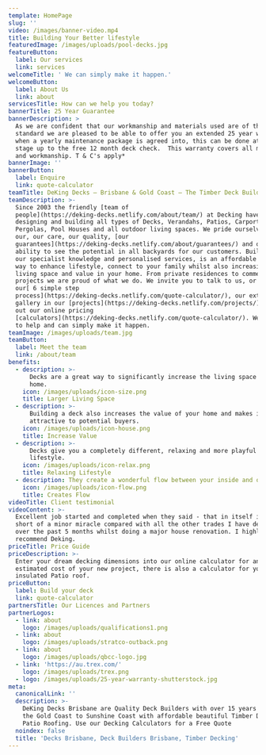 ```yaml
---
template: HomePage
slug: ''
video: /images/banner-video.mp4
title: Building Your Better lifestyle
featuredImage: /images/uploads/pool-decks.jpg
featureButton:
  label: Our services
  link: services
welcomeTitle: ' We can simply make it happen.'
welcomeButton:
  label: About Us
  link: about
servicesTitle: How can we help you today?
bannerTitle: 25 Year Guarantee
bannerDescription: >
  As we are confident that our workmanship and materials used are of the highest
  standard we are pleased to be able to offer you an extended 25 year warranty
  when a yearly maintenance package is agreed into, this can be done at any
  stage up to the free 12 month deck check.  This warranty covers all materials
  and workmanship. T & C's apply*
bannerImage: ''
bannerButton:
  label: Enquire
  link: quote-calculator
teamTitle: DeKing Decks – Brisbane & Gold Coast – The Timber Deck Builder Specialists
teamDescription: >-
  Since 2003 the friendly [team of
  people](https://deking-decks.netlify.com/about/team/) at Decking have been
  designing and building all types of Decks, Verandahs, Patios, Carports,
  Pergolas, Pool Houses and all outdoor living spaces. We pride ourselves on
  our, our care, our quality, [our
  guarantees](https://deking-decks.netlify.com/about/guarantees/) and our
  ability to see the potential in all backyards for our customers. Building on
  our specialist knowledge and personalised services, is an affordable and easy
  way to enhance lifestyle, connect to your family whilst also increasing both
  living space and value in your home. From private residences to commercial
  projects we are proud of what we do. We invite you to talk to us, or check out
  our[ 6 simple step
  process](https://deking-decks.netlify.com/quote-calculator/), our extensive
  gallery in our [projects](https://deking-decks.netlify.com/projects/) or try
  out our online pricing
  [calculators](https://deking-decks.netlify.com/quote-calculator/). We are here
  to help and can simply make it happen.
teamImage: /images/uploads/team.jpg
teamButton:
  label: Meet the team
  link: /about/team
benefits:
  - description: >-
      Decks are a great way to significantly increase the living space of your
      home.
    icon: /images/uploads/icon-size.png
    title: Larger Living Space
  - description: >-
      Building a deck also increases the value of your home and makes it more
      attractive to potential buyers.
    icon: /images/uploads/icon-house.png
    title: Increase Value
  - description: >-
      Decks give you a completely different, relaxing and more playful home
      lifestyle.
    icon: /images/uploads/icon-relax.png
    title: Relaxing Lifestyle
  - description: They create a wonderful flow between your inside and outside spaces.
    icon: /images/uploads/icon-flow.png
    title: Creates Flow
videoTitle: Client testimonial
videoContent: >-
  Excellent job started and completed when they said - that in itself is nothing
  short of a minor miracle compared with all the other trades I have dealt with
  over the past 5 months whilst doing a major house renovation. I highly
  recommend Deking.
priceTitle: Price Guide
priceDescription: >-
  Enter your dream decking dimensions into our online calculator for an
  estimated cost of your new project, there is also a calculator for your
  insulated Patio roof.
priceButton:
  label: Build your deck
  link: quote-calculator
partnersTitle: Our Licences and Partners
partnerLogos:
  - link: about
    logo: /images/uploads/qualifications1.png
  - link: about
    logo: /images/uploads/stratco-outback.png
  - link: about
    logo: /images/uploads/qbcc-logo.jpg
  - link: 'https://au.trex.com/'
    logo: /images/uploads/trex.png
  - logo: /images/uploads/25-year-warranty-shutterstock.jpg
meta:
  canonicalLink: ''
  description: >-
    DeKing Decks Brisbane are Quality Deck Builders with over 15 years servicing
    the Gold Coast to Sunshine Coast with affordable beautiful Timber Decks, and
    Patio Roofing. Use our Decking Calculators for a Free Quote
  noindex: false
  title: 'Decks Brisbane, Deck Builders Brisbane, Timber Decking'
---
```


